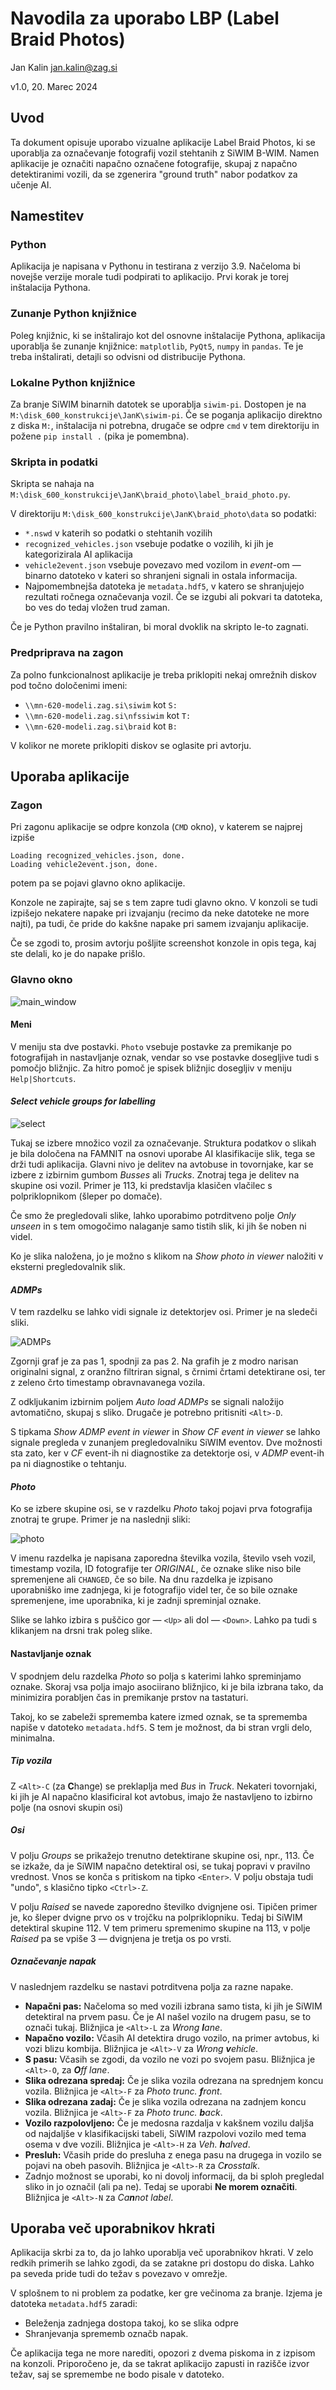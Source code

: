 

# Navodila za uporabo LBP (Label Braid Photos)

Jan Kalin <jan.kalin@zag.si>

v1.0, 20. Marec 2024

## Uvod

Ta dokument opisuje uporabo vizualne aplikacije Label Braid Photos, ki se uporablja za označevanje fotografij vozil stehtanih z SiWIM B-WIM. Namen aplikacije je označiti napačno označene fotografije, skupaj z napačno detektiranimi vozili, da se zgenerira "ground truth" nabor podatkov za učenje AI.

## Namestitev

### Python

Aplikacija je napisana v Pythonu in testirana z verzijo 3.9. Načeloma bi novejše verzije morale tudi podpirati to aplikacijo. Prvi korak je torej inštalacija Pythona.

### Zunanje Python knjižnice

Poleg knjižnic, ki se inštalirajo kot del osnovne inštalacije Pythona, aplikacija uporablja še zunanje knjižnice: `matplotlib`, `PyQt5`, `numpy` in `pandas`. Te je treba inštalirati, detajli so odvisni od distribucije Pythona.

### Lokalne Python knjižnice

Za branje SiWIM binarnih datotek se uporablja `siwim-pi`. Dostopen je na `M:\disk_600_konstrukcije\JanK\siwim-pi`. Če se poganja aplikacijo direktno z diska `M:`, inštalacija ni potrebna, drugače se odpre `cmd` v tem direktoriju in požene `pip install .` (pika je pomembna).

### Skripta in podatki

Skripta se nahaja na `M:\disk_600_konstrukcije\JanK\braid_photo\label_braid_photo.py`. 

V direktoriju `M:\disk_600_konstrukcije\JanK\braid_photo\data` so podatki:

- `*.nswd` v katerih so podatki o stehtanih vozilih
- `recognized_vehicles.json` vsebuje podatke o vozilih, ki jih je kategorizirala AI aplikacija
- `vehicle2event.json` vsebuje povezavo med vozilom in *event*-om — binarno datoteko v kateri so shranjeni signali in ostala informacija.
- Najpomembnejša datoteka je `metadata.hdf5`, v katero se shranjujejo rezultati ročnega označevanja vozil. Če se izgubi ali pokvari ta datoteka, bo ves do tedaj vložen trud zaman.

Če je Python pravilno inštaliran, bi moral dvoklik na skripto le-to zagnati.

### Predpriprava na zagon

Za polno funkcionalnost aplikacije je treba priklopiti nekaj omrežnih diskov pod točno določenimi imeni:

- `\\mn-620-modeli.zag.si\siwim` kot `S:`
- `\\mn-620-modeli.zag.si\nfssiwim` kot `T:`
- `\\mn-620-modeli.zag.si\braid` kot `B:`

V kolikor ne morete priklopiti diskov se oglasite pri avtorju.

## Uporaba aplikacije

### Zagon

Pri zagonu aplikacije se odpre konzola (`CMD` okno), v katerem se najprej izpiše

```
Loading recognized_vehicles.json, done.
Loading vehicle2event.json, done.
```

potem pa se pojavi glavno okno aplikacije. 

Konzole ne zapirajte, saj se s tem zapre tudi glavno okno.  V konzoli se tudi izpišejo nekatere napake pri izvajanju (recimo da neke datoteke ne more najti), pa tudi, če pride do kakšne napake pri samem izvajanju aplikacije.

Če se zgodi to, prosim avtorju pošljite screenshot konzole in opis tega, kaj ste delali, ko je do napake prišlo.

### Glavno okno

![main_window](main_window.png)

#### Meni

V meniju sta dve postavki. `Photo` vsebuje postavke za premikanje po fotografijah in nastavljanje oznak, vendar so vse postavke dosegljive tudi s pomočjo bližnjic. Za hitro pomoč je spisek  bližnjic dosegljiv v meniju `Help|Shortcuts`.

#### *Select vehicle groups for labelling*

![select](select.png)

Tukaj se izbere množico vozil za označevanje. Struktura podatkov o slikah je bila določena na FAMNIT na osnovi uporabe AI klasifikacije slik, tega se drži tudi aplikacija. Glavni nivo je delitev na avtobuse in tovornjake, kar se izbere z izbirnim gumbom *Busses* ali *Trucks*. Znotraj tega je delitev na skupine osi vozil. Primer je 113, ki predstavlja klasičen vlačilec s polpriklopnikom (šleper po domače). 

Če smo že pregledovali slike, lahko uporabimo potrditveno polje *Only unseen* in s tem omogočimo nalaganje samo tistih slik, ki jih še noben ni videl.

Ko je slika naložena, jo je možno s klikom na *Show photo in viewer* naložiti v eksterni pregledovalnik slik.

#### *ADMPs*

V tem razdelku se lahko vidi signale iz detektorjev osi. Primer je na sledeči sliki.

![ADMPs](ADMPs.png)

Zgornji graf je za pas 1, spodnji za pas 2. Na grafih je z modro narisan originalni signal, z oranžno filtriran signal, s črnimi črtami detektirane osi, ter z zeleno črto timestamp obravnavanega vozila.

Z odkljukanim izbirnim poljem *Auto load ADMPs* se signali naložijo avtomatično, skupaj s sliko. Drugače je potrebno pritisniti `<Alt>-D`.

S tipkama *Show ADMP event in viewer* in *Show CF event in viewer* se lahko signale pregleda v zunanjem pregledovalniku SiWIM eventov. Dve možnosti sta zato, ker v *CF* event-ih ni diagnostike za  detektorje osi, v *ADMP* event-ih pa ni diagnostike o tehtanju.

#### *Photo*

Ko se izbere skupine osi, se v razdelku *Photo* takoj pojavi prva fotografija znotraj te grupe. Primer je na naslednji sliki:

![photo](photo.png)

V imenu razdelka je napisana zaporedna številka vozila, število vseh vozil, timestamp vozila, ID fotografije ter *ORIGINAL*, če oznake slike niso bile spremenjene ali `CHANGED`, če so bile. Na dnu razdelka je izpisano uporabniško ime zadnjega, ki je fotografijo videl ter, če so bile oznake spremenjene, ime uporabnika, ki je zadnji spreminjal oznake.

Slike se lahko izbira s puščico gor — `<Up>` ali dol — `<Down>`.  Lahko pa tudi s klikanjem na drsni trak poleg slike.

#### Nastavljanje oznak

V spodnjem delu razdelka *Photo* so polja s katerimi lahko spreminjamo oznake. Skoraj vsa polja imajo asociirano bližnjico, ki je bila izbrana tako, da minimizira porabljen čas in premikanje prstov na tastaturi.

Takoj, ko se zabeleži sprememba katere izmed oznak, se ta sprememba napiše v datoteko `metadata.hdf5`. S tem je možnost, da bi stran vrgli delo, minimalna.

##### Tip vozila

Z `<Alt>-C` (za **C**hange) se preklaplja med *Bus* in *Truck*. Nekateri tovornjaki, ki jih je AI napačno klasificiral kot avtobus, imajo že nastavljeno to izbirno polje (na osnovi skupin osi)

##### Osi

V polju *Groups* se prikažejo trenutno detektirane skupine osi, npr., 113. Če se izkaže, da je SiWIM napačno detektiral osi, se tukaj popravi v pravilno vrednost. Vnos se konča s pritiskom na tipko `<Enter>`. V polju obstaja tudi "undo", s klasično tipko `<Ctrl>-Z`. 

V polju *Raised* se navede zaporedno številko dvignjene osi. Tipičen primer je, ko šleper dvigne prvo os v trojčku na polpriklopniku. Tedaj bi SiWIM detektiral skupine 112. V tem primeru spremenimo skupine na 113, v polje *Raised* pa se vpiše 3 — dvignjena je tretja os po vrsti.

##### Označevanje napak

V naslednjem razdelku se nastavi potrditvena polja za razne napake.

- **Napačni pas:** Načeloma so med vozili izbrana samo tista, ki jih je SiWIM detektiral na prvem pasu. Če je AI našel vozilo na drugem pasu, se to označi tukaj. Bližnjica je `<Alt>-L` za *Wrong **l**ane*.
- **Napačno vozilo:** Včasih AI detektira drugo vozilo, na primer avtobus, ki vozi blizu kombija. Bližnjica je `<Alt>-V` za *Wrong **v**ehicle*.
- **S pasu:** Včasih se zgodi, da vozilo ne vozi po svojem pasu. Bližnjica je `<Alt>-O`, za ***O**ff lane*.
- **Slika odrezana spredaj:** Če je slika vozila odrezana na sprednjem koncu vozila. Bližnjica je `<Alt>-F` za *Photo trunc. **f**ront*.
- **Slika odrezana zadaj:** Če je slika vozila odrezana na zadnjem koncu vozila. Bližnjica je `<Alt>-F` za *Photo trunc. **b**ack*.
- **Vozilo razpolovljeno:** Če je medosna razdalja v kakšnem vozilu daljša od najdaljše v klasifikacijski tabeli, SiWIM razpolovi vozilo med tema osema v dve vozili. Bližnjica je `<Alt>-H` za *Veh. **h**alved*.
- **Presluh:** Včasih pride do presluha z enega pasu na drugega in vozilo se pojavi na obeh pasovih. Bližnjica je `<Alt>-R` za *C**r**osstalk*.
- Zadnjo možnost se uporabi, ko ni dovolj informacij, da bi sploh pregledal sliko in jo označil (ali pa ne). Tedaj se uporabi **Ne morem označiti**. Bližnjica je `<Alt>-N` za *Ca**n**not label*.

## Uporaba več uporabnikov hkrati

Aplikacija skrbi za to, da jo lahko uporablja več uporabnikov hkrati. V zelo redkih primerih se lahko zgodi, da se zatakne pri dostopu do diska. Lahko pa seveda pride tudi do težav s povezavo v omrežje.

V splošnem to ni problem za podatke, ker gre večinoma za branje. Izjema je datoteka `metadata.hdf5` zaradi:

- Beleženja zadnjega dostopa takoj, ko se slika odpre
- Shranjevanja sprememb označb napak.

Če aplikacija tega ne more narediti, opozori z dvema piskoma in z izpisom na konzoli. Priporočeno je, da se takrat aplikacijo zapusti in razišče izvor težav, saj se spremembe ne bodo pisale v datoteko.